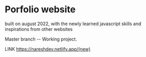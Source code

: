 # Porfolio website 

built on august 2022, with the newly learned javascript skills and inspirations from other websites

Master branch -- Working project.

LINK https://nareshdev.netlify.app/(new)


